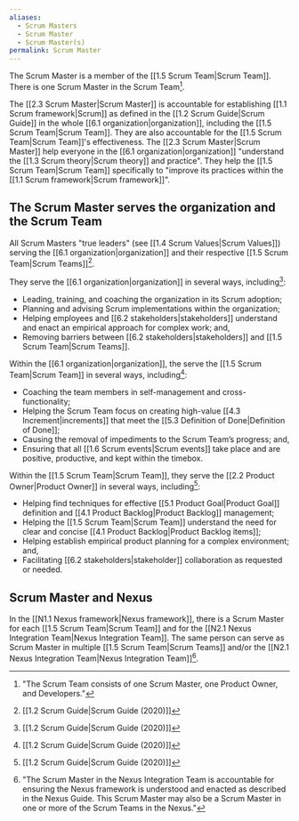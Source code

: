 ```yaml
---
aliases:
  - Scrum Masters
  - Scrum Master
  - Scrum Master(s)
permalink: Scrum Master
---
```

The Scrum Master is a member of the [[1.5 Scrum Team|Scrum Team]]. There is one Scrum Master in the Scrum Team[^scrum-team-definition].

[^scrum-team-definition]: "The Scrum Team consists of one Scrum Master, one Product Owner, and Developers."[^scrum-guide-2020]

The [[2.3 Scrum Master|Scrum Master]] is accountable for establishing [[1.1 Scrum framework|Scrum]] as defined in the [[1.2 Scrum Guide|Scrum Guide]] in the whole [[6.1 organization|organization]], including the [[1.5 Scrum Team|Scrum Team]]. They are also accountable for the [[1.5 Scrum Team|Scrum Team]]'s effectiveness. The [[2.3 Scrum Master|Scrum Master]] help everyone in the [[6.1 organization|organization]] "understand the [[1.3 Scrum theory|Scrum theory]] and practice". They help the [[1.5 Scrum Team|Scrum Team]] specifically to "improve its practices within the [[1.1 Scrum framework|Scrum framework]]".

## The Scrum Master serves the organization and the Scrum Team

All Scrum Masters "true leaders" (see [[1.4 Scrum Values|Scrum Values]]) serving the [[6.1 organization|organization]] and their respective [[1.5 Scrum Team|Scrum Teams]][^scrum-guide-2020].

They serve the [[6.1 organization|organization]] in several ways, including[^scrum-guide-2020]:
- Leading, training, and coaching the organization in its Scrum adoption;
- Planning and advising Scrum implementations within the organization;
- Helping employees and [[6.2 stakeholders|stakeholders]] understand and enact an empirical approach for complex work; and,
- Removing barriers between [[6.2 stakeholders|stakeholders]] and [[1.5 Scrum Team|Scrum Teams]].

Within the [[6.1 organization|organization]], the serve the [[1.5 Scrum Team|Scrum Team]] in several ways, including[^scrum-guide-2020]:
- Coaching the team members in self-management and cross-functionality;
- Helping the Scrum Team focus on creating high-value [[4.3 Increment|increments]] that meet the [[5.3 Definition of Done|Definition of Done]];
- Causing the removal of impediments to the Scrum Team’s progress; and,
- Ensuring that all [[1.6 Scrum events|Scrum events]] take place and are positive, productive, and kept within the timebox.

Within the [[1.5 Scrum Team|Scrum Team]], they serve the [[2.2 Product Owner|Product Owner]] in several ways, including[^scrum-guide-2020]:
- Helping find techniques for effective [[5.1 Product Goal|Product Goal]] definition and [[4.1 Product Backlog|Product Backlog]] management;
- Helping the [[1.5 Scrum Team|Scrum Team]] understand the need for clear and concise [[4.1 Product Backlog|Product Backlog items]];
- Helping establish empirical product planning for a complex environment; and,
- Facilitating [[6.2 stakeholders|stakeholder]] collaboration as requested or needed.

[^scrum-guide-2020]: [[1.2 Scrum Guide|Scrum Guide (2020)]]

## Scrum Master and Nexus

In the [[N1.1 Nexus framework|Nexus framework]], there is a Scrum Master for each [[1.5 Scrum Team|Scrum Team]] and for the [[N2.1 Nexus Integration Team|Nexus Integration Team]]. The same person can serve as Scrum Master in multiple [[1.5 Scrum Team|Scrum Teams]] and/or the [[N2.1 Nexus Integration Team|Nexus Integration Team]][^scrum-master-nexus].

[^scrum-master-nexus]: "The Scrum Master in the Nexus Integration Team is accountable for ensuring the Nexus framework is understood and enacted as described in the Nexus Guide. This Scrum Master may also be a Scrum Master in one or more of the Scrum Teams in the Nexus."[^nexus-guide-2021]

[^nexus-guide-2021]: [[Nexus Guide|Nexus Guide (2021)]]
